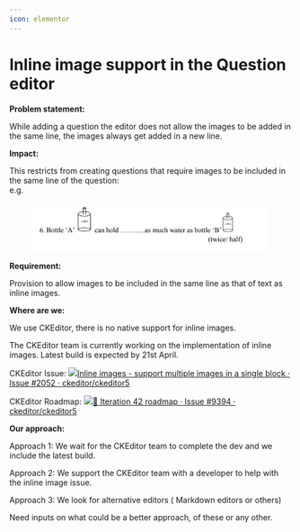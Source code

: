 ```yaml
---
icon: elementor
---
```


# Inline image support in the Question editor

**Problem statement:**

While adding a question the editor does not allow the images to be added in the same line, the images always get added in a new line.

**Impact:**

This restricts from creating questions that require images to be included in the same line of the question:\
e.g.



<figure><img src="../../../../../.gitbook/assets/image-20210402-062530.png" alt=""><figcaption></figcaption></figure>

&#x20;

**Requirement:**

Provision to allow images to be included in the same line as that of text as inline images.

**Where are we:**

We use CKEditor, there is no native support for inline images.

The CKEditor team is currently working on the implementation of inline images. Latest build is expected by 21st April.

CKEditor Issue: [![](https://github.com/fluidicon.png)Inline images - support multiple images in a single block · Issue #2052 · ckeditor/ckeditor5](https://github.com/ckeditor/ckeditor5/issues/2052)

CKEditor Roadmap: [![](https://github.com/fluidicon.png)📃 Iteration 42 roadmap · Issue #9394 · ckeditor/ckeditor5](https://github.com/ckeditor/ckeditor5/issues/9394)

**Our approach:**

Approach 1: We wait for the CKEditor team to complete the dev and we include the latest build.

Approach 2: We support the CKEditor team with a developer to help with the inline image issue.

Approach 3: We look for alternative editors ( Markdown editors or others)

Need inputs on what could be a better approach, of these or any other.
